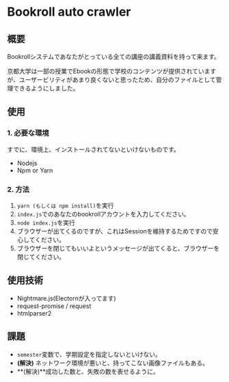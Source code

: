 # Bookroll auto crawler

## 概要

Bookrollシステムであなたがとっている全ての講座の講義資料を持って来ます。

京都大学は一部の授業でEbookの形態で学校のコンテンツが提供されていますが、ユーザービリティがあまり良くないと思ったため、自分のファイルとして管理できるようにしました。

## 使用

### 1. 必要な環境

すでに、環境上、インストールされてないといけないものです。

- Nodejs
- Npm or Yarn

### 2. 方法

1. `yarn (もしくは npm install)`を実行
2. `index.js`でのあなたのbookrollアカウントを入力してください。
3. `node index.js`を実行
4. ブラウザーが出てくるのですが、これはSessionを維持するためですので安心してください。
5. ブラウザーを閉じてもいいよというメッセージが出てくると、ブラウザーを閉じてください。

## 使用技術

- Nightmare.js(Electornが入ってます)
- request-promise / request
- htmlparser2

## 課題

- `semester`変数で、学期設定を指定しないといけない。
- **(解決)** ネットワーク環境が悪いと、持ってこない画像ファイルもある。
- **(解決)**成功した数と、失敗の数を表せるように。